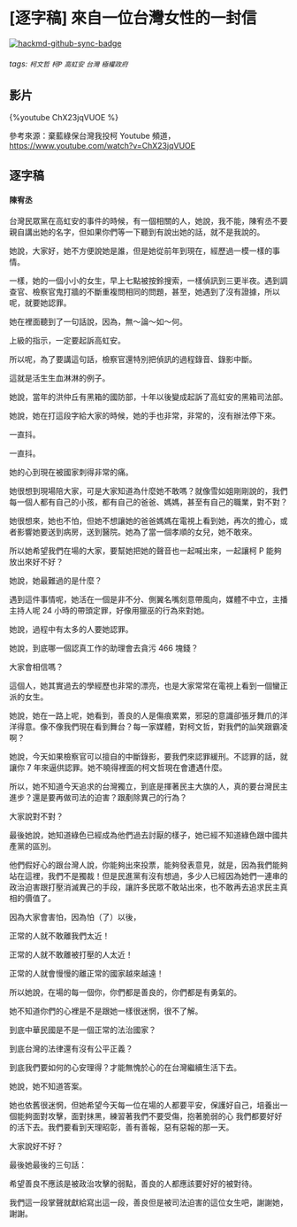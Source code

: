# [逐字稿] 來自一位台灣女性的一封信

[![hackmd-github-sync-badge](https://hackmd.io/ho2ZzmCVRJq5TNOrUqJJ4A/badge)](https://hackmd.io/ho2ZzmCVRJq5TNOrUqJJ4A)


###### tags: `柯文哲` `柯P` `高虹安` `台灣` `極權政府`

## 影片

{%youtube ChX23jqVUOE %}

參考來源：棄藍綠保台灣我投柯 Youtube 頻道， https://www.youtube.com/watch?v=ChX23jqVUOE

## 逐字稿

#### 陳宥丞

台灣民眾黨在高虹安的事件的時候，有一個相關的人，她說，我不能，陳宥丞不要親自講出她的名字，但如果你們等一下聽到有說出她的話，就不是我說的。

她說，大家好，她不方便說她是誰，但是她從前年到現在，經歷過一模一樣的事情。

一樣，她的一個小小的女生，早上七點被按鈴搜索，一樣偵訊到三更半夜。遇到調查官、檢察官鬼打牆的不斷重複問相同的問題，甚至，她遇到了沒有證據，所以呢，就要她認罪。

她在裡面聽到了一句話說，因為，無～論～如～何。

上級的指示，一定要起訴高虹安。

所以呢，為了要講這句話，檢察官還特別把偵訊的過程錄音、錄影中斷。

這就是活生生血淋淋的例子。

她說，當年的洪仲丘有黑箱的國防部，十年以後變成起訴了高虹安的黑箱司法部。

她說，她在打這段字給大家的時候，她的手也非常，非常的，沒有辦法停下來。

一直抖。

一直抖。

她的心到現在被國家刺得非常的痛。

她很想到現場陪大家，可是大家知道為什麼她不敢嗎？就像雪如姐剛剛說的，我們每一個人都有自己的小孩，都有自己的爸爸、媽媽，甚至有自己的職業，對不對？

她很想來，她也不怕，但她不想讓她的爸爸媽媽在電視上看到她，再次的擔心，或者影響她要送到病房，送到醫院。她為了當一個孝順的女兒，她不敢來。

所以她希望我們在場的大家，要幫她把她的聲音也一起喊出來，一起讓柯 P 能夠放出來好不好？

她說，她最難過的是什麼？

遇到這件事情呢，她活在一個是非不分、側翼名嘴刻意帶風向，媒體不中立，主播主持人呢 24 小時的帶頭定罪，好像用獵巫的行為來對她。

她說，過程中有太多的人要她認罪。

她說，到底哪一個認真工作的助理會去貪污 466 塊錢？

大家會相信嗎？

這個人，她其實過去的學經歷也非常的漂亮，也是大家常常在電視上看到一個蠻正派的女生。

她說，她在一路上呢，她看到，善良的人是傷痕累累，邪惡的意識卻張牙舞爪的洋洋得意。像不像我們現在看到舞台？每一家媒體，對柯文哲，對我們的訕笑跟霸凌啊？

她說，今天如果檢察官可以擅自的中斷錄影，要我們來認罪緩刑。不認罪的話，就讓你 7 年來逼供認罪。她不曉得裡面的柯文哲現在會遭遇什麼。

所以，她不知道今天追求的台灣獨立，到底是揮著民主大旗的人，真的要台灣民主進步？還是要再做司法的迫害？跟剷除異己的行為？

大家說對不對？

最後她說，她知道綠色已經成為他們過去討厭的樣子，她已經不知道綠色跟中國共產黨的區別。

他們假好心的跟台灣人說，你能夠出來投票，能夠發表意見，就是，因為我們能夠站在這裡，我們不是獨裁！但是民進黨有沒有想過，多少人已經因為她們一連串的政治迫害跟打壓消滅異己的手段，讓許多民眾不敢站出來，也不敢再去追求民主真相的價值了。

因為大家會害怕，因為怕（了）以後，

正常的人就不敢離我們太近！

正常的人就不敢離被打壓的人太近！

正常的人就會慢慢的離正常的國家越來越遠！

所以她說，在場的每一個你，你們都是善良的，你們都是有勇氣的。

她不知道你們的心裡是不是跟她一樣很迷惘，很不了解。

到底中華民國是不是一個正常的法治國家？

到底台灣的法律還有沒有公平正義？

到底我們要如何的心安理得？才能無愧於心的在台灣繼續生活下去。

她說，她不知道答案。

她也依舊很迷惘，但她希望今天每一位在場的人都要平安，保護好自己，培養出一個能夠面對攻擊，面對抹黑，練習著我們不要受傷，抱著脆弱的心 我們都要好好的活下去。我們要看到天理昭彰，善有善報，惡有惡報的那一天。

大家說好不好？

最後她最後的三句話：

希望善良不應該是被政治攻擊的弱點，善良的人都應該要好好的被對待。

我們這一段掌聲就獻給寫出這一段，善良但是被司法迫害的這位女生吧，謝謝她，謝謝。

